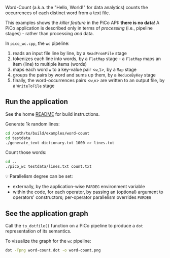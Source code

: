 Word-Count (a.k.a. the "Hello, World!" for data analytics) counts the occurrences of each distinct word from a text file.

This examples shows the *killer feature* in the PiCo API: **there is no data**!
A PiCo application is described only in terms of *processing* (i.e., pipeline stages) -
rather than processing *and* data.

In `pico_wc.cpp`, the `wc` pipeline:

1. reads an input file line by line, by a `ReadFromFile` stage
2. tokenizes each line into words, by a `FlatMap` stage - a `FlatMap` maps an item (line) to multiple items (words)
3. maps each word `w` to a key-value pair <`w`,`1`>, by a `Map` stage
4. groups the pairs by word and sums up them, by a `ReduceByKey` stage
5. finally, the word-occurrences pairs <`w`,`n`> are written to an output file, by a `WriteToFile` stage

## Run the application
See the home [README](../../README.md) for build instructions.

Generate 1k random lines:

```bash
cd /path/to/build/examples/word-count
cd testdata
./generate_text dictionary.txt 1000 >> lines.txt
```

Count those words:
```bash
cd ..
./pico_wc testdata/lines.txt count.txt
```

:bulb: Parallelism degree can be set:
- externally, by the application-wise `PARDEG` environment variable
- within the code, for each operator, by passing an (optional) argument to operators' constructors;
per-operator parallelism overrides `PARDEG`

## See the application graph
Call the `to_dotfile()` function on a PiCo pipeline to produce a `dot` representation of its semantics.

To visualize the graph for the `wc` pipeline:

```bash
dot -Tpng word-count.dot -o word-count.png
```
